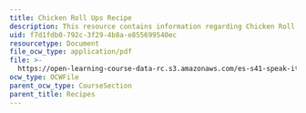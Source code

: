 ```yaml
---
title: Chicken Roll Ups Recipe
description: This resource contains information regarding Chicken Roll Ups Recipe.
uid: f7d1fdb0-792c-3f29-4b8a-e855699540ec
resourcetype: Document
file_ocw_type: application/pdf
file: >-
  https://open-learning-course-data-rc.s3.amazonaws.com/es-s41-speak-italian-with-your-mouth-full-spring-2012/f7d1fdb0792c3f294b8ae855699540ec_MITES_S41S12_recipe_8b.pdf
ocw_type: OCWFile
parent_ocw_type: CourseSection
parent_title: Recipes
---
```

